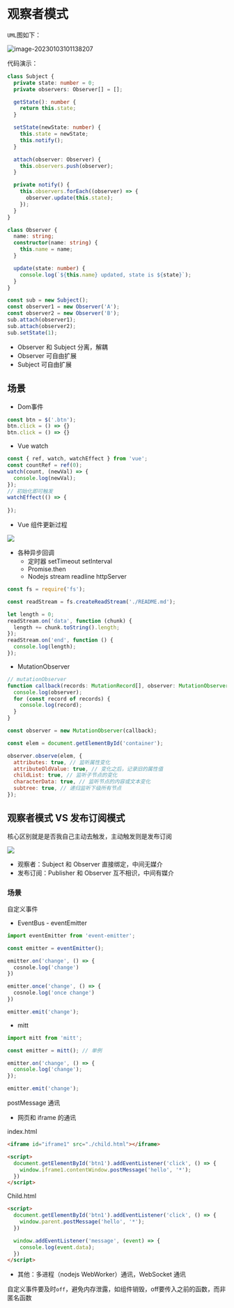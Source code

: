 # 观察者模式

`UML`图如下：

![image-20230103101138207](http://m.qpic.cn/psc?/V534E0Go2CQHfE4fw42n3wGB6T0JFp4I/ruAMsa53pVQWN7FLK88i5rdhiM8cAz4VH2oBSjFl4RUGmbULFFHdFLpXKUS.ArCcXb6qkywoC1GPcJYsQ54OyK2kfMnipzoJ1rZUukyV5q4!/b&bo=AATzAAAAAAADB9U!&rf=viewer_4)

代码演示：  

```ts
class Subject {
  private state: number = 0;
  private observers: Observer[] = [];

  getState(): number {
    return this.state;
  }

  setState(newState: number) {
    this.state = newState;
    this.notify();
  }

  attach(observer: Observer) {
    this.observers.push(observer);
  }

  private notify() {
    this.observers.forEach((observer) => {
      observer.update(this.state);
    });
  }
}

class Observer {
  name: string;
  constructor(name: string) {
    this.name = name;
  }

  update(state: number) {
    console.log(`${this.name} updated, state is ${state}`);
  }
}

const sub = new Subject();
const observer1 = new Observer('A');
const observer2 = new Observer('B');
sub.attach(observer1);
sub.attach(observer2);
sub.setState(1);

```

- Observer 和 Subject 分离，解耦
- Observer 可自由扩展
- Subject 可自由扩展



## 场景

- Dom事件

```js
const btn = $('.btn');
btn.click = () => {}
btn.click = () => {} 
```

- Vue watch

```ts
const { ref, watch, watchEffect } from 'vue';
const countRef = ref(0);
watch(count, (newVal) => {
  console.log(newVal);
});
// 初始化即可触发
watchEffect(() => {
  
});

```

- Vue 组件更新过程

![](http://m.qpic.cn/psc?/V534E0Go2CQHfE4fw42n3wGB6T0JFp4I/ruAMsa53pVQWN7FLK88i5rdhiM8cAz4VH2oBSjFl4RUVJaJMBrBYbJm90ETU9JRFasPoWru.L3ec2xB.3lzBq9gcQmeBFx43naF6o2WYI8k!/b&bo=SwJsAQAAAAADBwY!&rf=viewer_4)

- 各种异步回调
  - 定时器 setTimeout setInterval
  - Promise.then
  - Nodejs stream readline httpServer

```js
const fs = require('fs');

const readStream = fs.createReadStream('./README.md');

let length = 0;
readStream.on('data', function (chunk) {
  length += chunk.toString().length;
});
readStream.on('end', function () {
  console.log(length);
});

```

- MutationObserver

```js
// mutationObserver
function callback(records: MutationRecord[], observer: MutationObserver) {
  console.log(observer);
  for (const record of records) {
    console.log(record);
  }
}

const observer = new MutationObserver(callback);

const elem = document.getElementById('container');

observer.observe(elem, {
  attributes: true, // 监听属性变化
  attributeOldValue: true, // 变化之后，记录旧的属性值
  childList: true, // 监听子节点的变化
  characterData: true, // 监听节点的内容或文本变化
  subtree: true, // 递归监听下级所有节点
});
```



## 观察者模式 VS 发布订阅模式

核心区别就是是否我自己主动去触发，主动触发则是发布订阅

![](http://m.qpic.cn/psc?/V534E0Go2CQHfE4fw42n3wGB6T0JFp4I/ruAMsa53pVQWN7FLK88i5rdhiM8cAz4VH2oBSjFl4RXo3YZzT7B54GgphEevrQLsvQD6x0gSSDwscUlCExiLmKNoQ.1T32mbvqjRb4xYA40!/b&bo=rgKRAQAAAAADJz4!&rf=viewer_4)

- 观察者：Subject 和 Observer 直接绑定，中间无媒介
- 发布订阅：Publisher 和 Observer 互不相识，中间有媒介



### 场景

自定义事件

- EventBus - eventEmitter

```ts
import eventEmitter from 'event-emitter';

const emitter = eventEmitter();

emitter.on('change', () => {
  cosnole.log('change')
})

emitter.once('change', () => {
  cosnole.log('once change')
})

emitter.emit('change');

```

- mitt

```ts
import mitt from 'mitt';

const emitter = mitt(); // 单例

emitter.on('change', () => {
  console.log('change');
});

emitter.emit('change');
```

postMessage 通讯

- 网页和 iframe 的通讯

index.html

```html
<iframe id="iframe1" src="./child.html"></iframe>

<script>
  document.getElementById('btn1').addEventListener('click', () => {
    window.iframe1.contentWindow.postMessage('hello', '*');
  })
</script>
```

Child.html

```html
<script>
  document.getElementById('btn1').addEventListener('click', () => {
    window.parent.postMessage('hello', '*');
  })

  window.addEventListener('message', (event) => {
    console.log(event.data);
  })
</script>
```

- 其他：多进程（nodejs WebWorker）通讯，WebSocket 通讯

自定义事件要及时`off`，避免内存泄露，如组件销毁，off要传入之前的函数，而非匿名函数